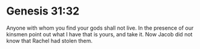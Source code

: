 # Genesis 31:32

Anyone with whom you find your gods shall not live. In the presence of our kinsmen point out what I have that is yours, and take it. Now Jacob did not know that Rachel had stolen them.
